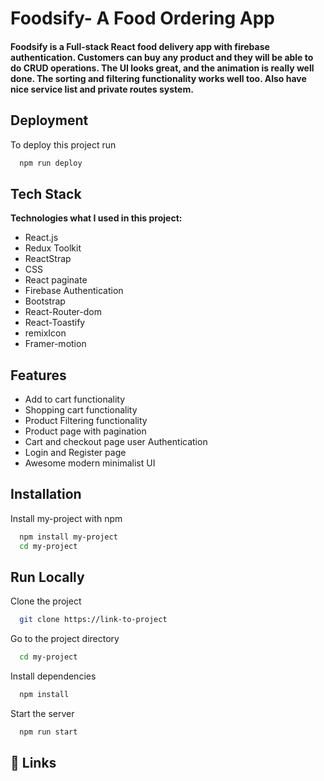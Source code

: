 # Foodsify- A Food Ordering App

#### Foodsify is a Full-stack React food delivery app with firebase authentication. Customers can buy any product and they will be able to do CRUD operations. The UI looks great, and the animation is really well done. The sorting and filtering functionality works well too. Also have nice service list and private routes system.


## Deployment

To deploy this project run

```bash
  npm run deploy
```

## Tech Stack

**Technologies what I used in this project:**

- React.js
- Redux Toolkit
- ReactStrap
- CSS
- React paginate
- Firebase Authentication
- Bootstrap
- React-Router-dom
- React-Toastify
- remixIcon
- Framer-motion



## Features

- Add to cart functionality
- Shopping cart functionality
- Product Filtering functionality
- Product page with pagination
- Cart and checkout page user Authentication
- Login and Register page
- Awesome modern minimalist UI

## Installation

Install my-project with npm

```bash
  npm install my-project
  cd my-project
```

## Run Locally

Clone the project

```bash
  git clone https://link-to-project
```

Go to the project directory

```bash
  cd my-project
```

Install dependencies

```bash
  npm install
```

Start the server

```bash
  npm run start
```


## 🔗 Links
